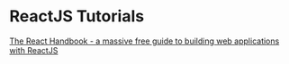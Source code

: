 # ReactJS Tutorials

[The React Handbook - a massive free guide to building web applications with ReactJS ](https://medium.freecodecamp.org/the-react-handbook-b71c27b0a795)